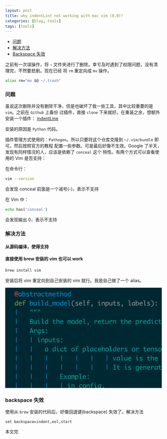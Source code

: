 ```yaml
---
layout: post
title: why indentLint not working with mac vim (8.0)?
categories: [blog, tools]
tags: [tools]
---
```


+ [问题](#problem)
+ [解决方法](#solution)
+ [Backspace 失效](#bp-not-working)

之前有一次误操作，将 `~` 文件夹进行了删除。幸亏及时遇到了权限问题，没有清理完，不然要悲剧。现在已经
将 `rm` 重定向成 `mv` 操作。

```bash
alias rm="mv $@ ~/.trash"
```
<a id = "problem"></a>

### 问题

虽说这次删除并没有删除干净，但是也破坏了我一些工具，其中比较重要的是 `vim`。之前在 `Github` 上备份
过插件，直接 `clone` 下来就好。在重装之余，想额外安装一个插件：
[indentLine](https://github.com/Yggdroot/indentLine)

安装的原因是 `Python` 代码。

插件管理方式使用的：`Pathogen`。所以只要将这个仓库克隆到 `~/.vim/bundle` 即可。然后按照官方的教程
配置一些参数。可是最后好像不生效。Google 了半天，发现有同样情况的人，应该是依赖了 `conceal` 这个
特性。有两个方式可以查看使用的 Vim 是否支持：

在命令行：

```bash
vim --version
```

会发现 conceal 前面是一个减号(-)，表示不支持

在 Vim 中：

```bash
echo has('conceal')
```

会发现输出 0，表示不支持

### 解决方法

#### 从源码编译，使得支持

#### 直接使用 brew 安装的 vim 也可以 work

```bash
brew install vim
```

安装后将 vim 重定向到自己安装的 vim 就行。我是自己做了一个 alias。

![效果](/images/blogs-images/indent-line-effect.png)

<a id="bp-not-working"></a>

### backspace 失效

使用从 `brew` 安装的代码后，好像回退键(backspace) 失效了。解决方法

```vim
set backspace=indent,eol,start
```

本文完
